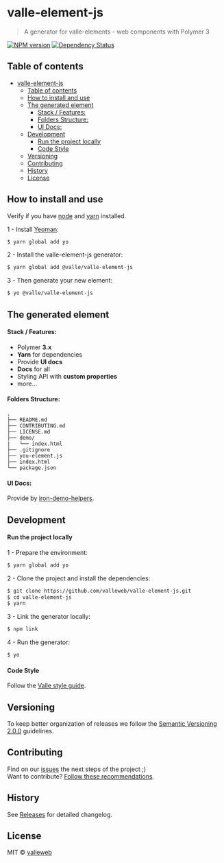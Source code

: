 # valle-element-js

> A generator for valle-elements - web components with Polymer 3

[![NPM version][npm-image]][npm-url]
[![Dependency Status][daviddm-image]][daviddm-url]

## Table of contents

- [valle-element-js](#valle-element-js)
  - [Table of contents](#table-of-contents)
  - [How to install and use](#how-to-install-and-use)
  - [The generated element](#the-generated-element)
      - [Stack / Features:](#stack--features)
      - [Folders Structure:](#folders-structure)
      - [UI Docs:](#ui-docs)
  - [Development](#development)
      - [Run the project locally](#run-the-project-locally)
      - [Code Style](#code-style)
  - [Versioning](#versioning)
  - [Contributing](#contributing)
  - [History](#history)
  - [License](#license)

## How to install and use

Verify if you have [node](http://nodejs.org/) and [yarn](https://yarnpkg.com/en/) installed.

1 - Install [Yeoman](http://yeoman.io/):

```sh
$ yarn global add yo
```

2 - Install the valle-element-js generator:

```sh
$ yarn global add @valle/valle-element-js
```

3 - Then generate your new element:

```sh
$ yo @valle/valle-element-js
```

## The generated element

#### Stack / Features:

- Polymer **3.x**
- **Yarn** for dependencies
- Provide **UI docs**
- **Docs** for all
- Styling API with **custom properties**
- more...

#### Folders Structure:

	.
	├── README.md
	├── CONTRIBUTING.md
	├── LICENSE.md
	├── demo/
	|   └── index.html
	├── .gitignore
	├── you-element.js
	├── index.html
	└── package.json

#### UI Docs:

Provide by [iron-demo-helpers](https://github.com/PolymerElements/iron-demo-helpers).

## Development

#### Run the project locally

1 - Prepare the environment:

```sh
$ yarn global add yo
```

2 - Clone the project and install the dependencies:

```sh
$ git clone https://github.com/valleweb/valle-element-js.git
$ cd valle-element-js
$ yarn
```

3 - Link the generator locally:

```sh
$ npm link
```

4 - Run the generator:

```sh
$ yo
```

#### Code Style

Follow the [Valle style guide](https://github.com/valleweb/valle-style-guide).


## Versioning

To keep better organization of releases we follow the [Semantic Versioning 2.0.0](http://semver.org/) guidelines.

## Contributing

Find on our [issues](https://github.com/valleweb/valle-element-js/issues/) the next steps of the project ;)
<br>
Want to contribute? [Follow these recommendations](https://github.com/valleweb/valle-element-js/blob/master/CONTRIBUTING.md).

## History

See [Releases](https://github.com/valleweb/valle-element-js/releases) for detailed changelog.

## License

MIT © [valleweb](https://github.com/valleweb/)

[npm-image]: https://badge.fury.io/js/valle-element-js.svg
[npm-url]: https://npmjs.org/package/valle-element-js
[travis-image]: https://travis-ci.org/LarissaAbreu/valle-element-js.svg?branch=master
[travis-url]: https://travis-ci.org/LarissaAbreu/valle-element-js
[daviddm-image]: https://david-dm.org/LarissaAbreu/valle-element-js.svg?theme=shields.io
[daviddm-url]: https://david-dm.org/LarissaAbreu/valle-element-js
